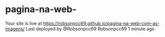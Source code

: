 # pagina-na-web-
Your site is live at https://robsonpcc69.github.io/pagina-na-web-com-as-imagens/
Last deployed by @Robsonpcc69 Robsonpcc69 1 minute ago
